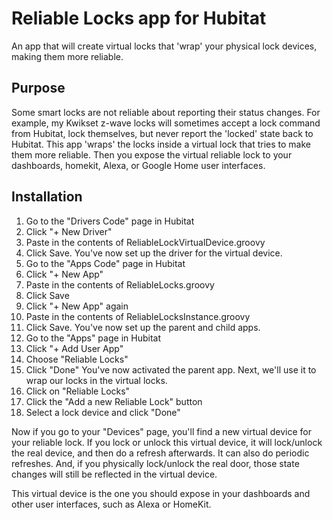 # Reliable Locks app for Hubitat
An app that will create virtual locks that 'wrap' your physical lock devices, making them more reliable.

## Purpose
Some smart locks are not reliable about reporting their status changes.  For example, my Kwikset z-wave locks will sometimes accept a lock command from Hubitat, lock themselves, but never report the 'locked' state back to Hubitat.  This app 'wraps' the locks inside a virtual lock that tries to make them more reliable.  Then you expose the virtual reliable lock to your dashboards, homekit, Alexa, or Google Home user interfaces.

## Installation
1. Go to the "Drivers Code" page in Hubitat
2. Click "+ New Driver"
3. Paste in the contents of ReliableLockVirtualDevice.groovy
4. Click Save.  You've now set up the driver for the virtual device.
5. Go to the "Apps Code" page in Hubitat
6. Click "+ New App"
7. Paste in the contents of ReliableLocks.groovy
8. Click Save
9. Click "+ New App" again
10. Paste in the contents of ReliableLocksInstance.groovy
11. Click Save.  You've now set up the parent and child apps.
12. Go to the "Apps" page in Hubitat
13. Click "+ Add User App"
14. Choose "Reliable Locks"
15. Click "Done"  You've now activated the parent app.  Next, we'll use it to wrap our locks in the virtual locks.
16. Click on "Reliable Locks"
17. Click the "Add a new Reliable Lock" button
18. Select a lock device and click "Done"

Now if you go to your "Devices" page, you'll find a new virtual device for your reliable lock.  If you lock or unlock this virtual device, it will lock/unlock the real device, and then do a refresh afterwards.  It can also do periodic refreshes.  And, if you physically lock/unlock the real door, those state changes will still be reflected in the virtual device.

This virtual device is the one you should expose in your dashboards and other user interfaces, such as Alexa or HomeKit.
